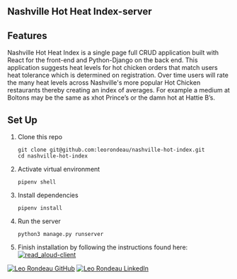 ## Nashville Hot Heat Index-server



## Features

Nashville Hot Heat Index is a single page full CRUD application built with React for the front-end and Python-Django on the back end. This application suggests heat levels for hot chicken orders that match users heat tolerance which is determined on registration. Over time users will rate the many heat levels across Nashville's more popular Hot Chicken restaurants thereby creating an index of averages. For example a medium at Boltons may be the same as xhot Prince’s or the damn hot at Hattie B’s. 

## Set Up

1. Clone this repo

   ```
   git clone git@github.com:leorondeau/nashville-hot-index.git
   cd nashville-hot-index
   ```

2. Activate virtual environment

   ```
   pipenv shell
   ```

3. Install dependencies

   ```
   pipenv install
   ```

4. Run the server

   ```
   python3 manage.py runserver
   ```

5. Finish installation by following the instructions found here:
   <a href="https://github.com/leorondeau/nashville-hot-react" target="_blank"><img src="https://img.shields.io/badge/client_repo%20-%2375120e.svg?&style=for-the-badge&&logoColor=white" alt="read_aloud-client" style="height: auto !important; width: auto !important;" /></a>


<a href="https://github.com/leorondeau" target="_blank"><img src="https://img.shields.io/badge/github%20-%23121011.svg?&style=for-the-badge&logo=github&logoColor=white" alt="Leo Rondeau GitHub" style="height: auto !important;width: auto !important;" /></a> <a href="https://www.linkedin.com/in/leo-rondeau/" target="_blank"><img src="https://img.shields.io/badge/linkedin%20-%230077B5.svg?&style=for-the-badge&logo=linkedin&logoColor=white" alt="Leo Rondeau LinkedIn" style="height: auto !important;width: auto !important;" /></a>


